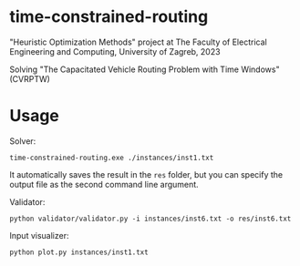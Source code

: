 # time-constrained-routing
"Heuristic Optimization Methods" project at The Faculty of Electrical Engineering and Computing, University of Zagreb, 2023

Solving "The Capacitated Vehicle Routing Problem with Time Windows" (CVRPTW)

# Usage

Solver:
```
time-constrained-routing.exe ./instances/inst1.txt
```

It automatically saves the result in the `res` folder, but you can specify the output file as the second command line argument.

Validator:
```
python validator/validator.py -i instances/inst6.txt -o res/inst6.txt
```

Input visualizer:
```
python plot.py instances/inst1.txt
```
